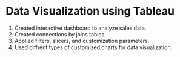 # Data Visualization using Tableau
1. Created interactive dashboard to analyze sales data.
2. Created connections by joins tables.
3. Applied filters, slicers, and customization parameters.
4. Used diffrent types of customized charts for data visualization.
